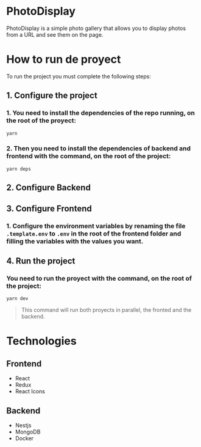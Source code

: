 # PhotoDisplay

PhotoDisplay is a simple photo gallery that allows you to display photos from a URL and see them on the page.

# How to run de proyect

To run the project you must complete the following steps:

## 1. Configure the project

### 1. You need to install the dependencies of the repo running, on the root of the proyect:

```
yarn
```

### 2. Then you need to install the dependencies of backend and frontend with the command, on the root of the project:

```
yarn deps
```

## 2. Configure Backend

## 3. Configure Frontend

### 1. Configure the environment variables by renaming the file `.template.env` to `.env` in the root of the frontend folder and filling the variables with the values you want.

## 4. Run the project

### You need to run the proyect with the command, on the root of the project:

```
yarn dev
```

> This command will run both proyects in parallel, the fronted and the backend.

# Technologies

## Frontend

- React
- Redux
- React Icons

## Backend

- Nestjs
- MongoDB
- Docker
